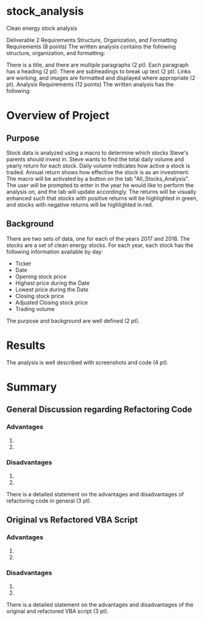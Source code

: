 # stock_analysis
Clean energy stock analysis

Deliverable 2 Requirements
Structure, Organization, and Formatting Requirements (8 points)
The written analysis contains the following structure, organization, and formatting:

There is a title, and there are multiple paragraphs (2 pt).
Each paragraph has a heading (2 pt).
There are subheadings to break up text (2 pt).
Links are working, and images are formatted and displayed where appropriate (2 pt).
Analysis Requirements (12 points)
The written analysis has the following:

# Overview of Project

## Purpose
Stock data is analyzed using a macro to determine which stocks Steve's parents should invest in.
Steve wants to find the total daily volume and yearly return for each stock. Daily volume indicates how active a stock is traded. Annual return shows how effective the stock is as an investment. 
The macro will be activated by a button on the tab "All_Stocks_Analysis".
The user will be prompted to enter in the year he would like to perform the analysis on, and the tab will update accordingly.
The returns will be visually enhanced such that stocks with positive returns will be highlighted in green, and stocks with negative returns will be highlighted in red. 

## Background
There are two sets of data, one for each of the years 2017 and 2018. The stocks are a set of clean energy stocks. 
For each year, each stock has the following information available by day:
- Ticker
- Date
- Opening stock price
- Highest price during the Date
- Lowest price during the Date
- Closing stock price
- Adjusted Closing stock price
- Trading volume

The purpose and background are well defined (2 pt).

# Results
The analysis is well described with screenshots and code (4 pt).

# Summary

## General Discussion regarding Refactoring Code

### Advantages
1. 
2. 

### Disadvantages
1. 
2. 
There is a detailed statement on the advantages and disadvantages of refactoring code in general (3 pt).

## Original vs Refactored VBA Script

### Advantages
1. 
2. 

### Disadvantages
1. 
2. 
There is a detailed statement on the advantages and disadvantages of the original and refactored VBA script (3 pt).
